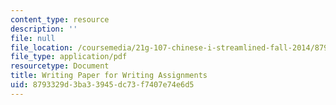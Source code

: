 ```yaml
---
content_type: resource
description: ''
file: null
file_location: /coursemedia/21g-107-chinese-i-streamlined-fall-2014/8793329d3ba33945dc73f7407e74e6d5_MIT21G_107F14_writing.pdf
file_type: application/pdf
resourcetype: Document
title: Writing Paper for Writing Assignments
uid: 8793329d-3ba3-3945-dc73-f7407e74e6d5
---
```

